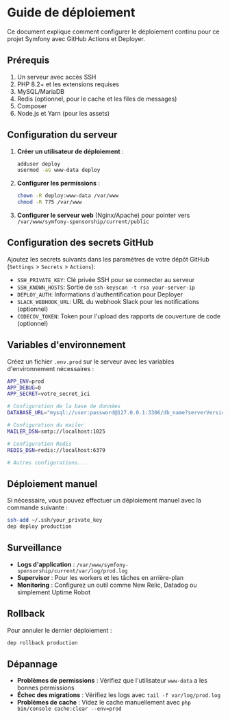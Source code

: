 # Guide de déploiement

Ce document explique comment configurer le déploiement continu pour ce projet Symfony avec GitHub Actions et Deployer.

## Prérequis

1. Un serveur avec accès SSH
2. PHP 8.2+ et les extensions requises
3. MySQL/MariaDB
4. Redis (optionnel, pour le cache et les files de messages)
5. Composer
6. Node.js et Yarn (pour les assets)

## Configuration du serveur

1. **Créer un utilisateur de déploiement** :
   ```bash
   adduser deploy
   usermod -aG www-data deploy
   ```

2. **Configurer les permissions** :
   ```bash
   chown -R deploy:www-data /var/www
   chmod -R 775 /var/www
   ```

3. **Configurer le serveur web** (Nginx/Apache) pour pointer vers `/var/www/symfony-sponsorship/current/public`

## Configuration des secrets GitHub

Ajoutez les secrets suivants dans les paramètres de votre dépôt GitHub (`Settings` > `Secrets` > `Actions`):

- `SSH_PRIVATE_KEY`: Clé privée SSH pour se connecter au serveur
- `SSH_KNOWN_HOSTS`: Sortie de `ssh-keyscan -t rsa your-server-ip`
- `DEPLOY_AUTH`: Informations d'authentification pour Deployer
- `SLACK_WEBHOOK_URL`: URL du webhook Slack pour les notifications (optionnel)
- `CODECOV_TOKEN`: Token pour l'upload des rapports de couverture de code (optionnel)

## Variables d'environnement

Créez un fichier `.env.prod` sur le serveur avec les variables d'environnement nécessaires :

```bash
APP_ENV=prod
APP_DEBUG=0
APP_SECRET=votre_secret_ici

# Configuration de la base de données
DATABASE_URL="mysql://user:password@127.0.0.1:3306/db_name?serverVersion=8.0.32&charset=utf8mb4"

# Configuration du mailer
MAILER_DSN=smtp://localhost:1025

# Configuration Redis
REDIS_DSN=redis://localhost:6379

# Autres configurations...
```

## Déploiement manuel

Si nécessaire, vous pouvez effectuer un déploiement manuel avec la commande suivante :

```bash
ssh-add ~/.ssh/your_private_key
dep deploy production
```

## Surveillance

- **Logs d'application** : `/var/www/symfony-sponsorship/current/var/log/prod.log`
- **Supervisor** : Pour les workers et les tâches en arrière-plan
- **Monitoring** : Configurez un outil comme New Relic, Datadog ou simplement Uptime Robot

## Rollback

Pour annuler le dernier déploiement :

```bash
dep rollback production
```

## Dépannage

- **Problèmes de permissions** : Vérifiez que l'utilisateur `www-data` a les bonnes permissions
- **Échec des migrations** : Vérifiez les logs avec `tail -f var/log/prod.log`
- **Problèmes de cache** : Videz le cache manuellement avec `php bin/console cache:clear --env=prod`
